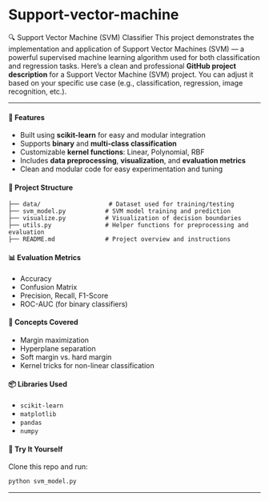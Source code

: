 # Support-vector-machine
🔍 Support Vector Machine (SVM) Classifier This project demonstrates the implementation and application of Support Vector Machines (SVM) — a powerful supervised machine learning algorithm used for both classification and regression tasks.
Here’s a clean and professional **GitHub project description** for a Support Vector Machine (SVM) project. You can adjust it based on your specific use case (e.g., classification, regression, image recognition, etc.).

---

#### 🚀 Features

* Built using **scikit-learn** for easy and modular integration
* Supports **binary** and **multi-class classification**
* Customizable **kernel functions**: Linear, Polynomial, RBF
* Includes **data preprocessing**, **visualization**, and **evaluation metrics**
* Clean and modular code for easy experimentation and tuning

#### 📁 Project Structure

```
├── data/                   # Dataset used for training/testing
├── svm_model.py           # SVM model training and prediction
├── visualize.py           # Visualization of decision boundaries
├── utils.py               # Helper functions for preprocessing and evaluation
├── README.md              # Project overview and instructions
```

#### 📊 Evaluation Metrics

* Accuracy
* Confusion Matrix
* Precision, Recall, F1-Score
* ROC-AUC (for binary classifiers)

#### 🧠 Concepts Covered

* Margin maximization
* Hyperplane separation
* Soft margin vs. hard margin
* Kernel tricks for non-linear classification

#### 📦 Libraries Used

* `scikit-learn`
* `matplotlib`
* `pandas`
* `numpy`

#### 🧪 Try It Yourself

Clone this repo and run:

```bash
python svm_model.py
```

---


